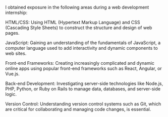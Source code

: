 I obtained exposure in the following areas during a web development internship:

HTML/CSS: Using HTML (Hypertext Markup Language) and CSS (Cascading Style Sheets) to construct the structure and design of web pages.

JavaScript: Gaining an understanding of the fundamentals of JavaScript, a computer language used to add interactivity and dynamic components to web sites.

Front-end Frameworks: Creating increasingly complicated and dynamic online apps using popular front-end frameworks such as React, Angular, or Vue.js.

Back-end Development: Investigating server-side technologies like Node.js, PHP, Python, or Ruby on Rails to manage data, databases, and server-side logic.

Version Control: Understanding version control systems such as Git, which are critical for collaborating and managing code changes, is essential.
